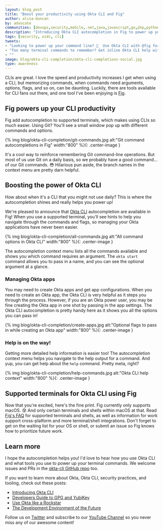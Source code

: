 ```yaml
---
layout: blog_post
title: "Boost your productivity using Okta CLI and Fig"
author: alisa-duncan
by: advocate
communities: [devops,security,mobile,.net,java,javascript,go,php,python,ruby]
description: "Introducing Okta CLI autocompletion in Fig to power up your commandline"
tags: [security, oidc, cli]
tweets:
- "Looking to power up your command line? 💪  Use Okta CLI with @fig for ultimate productivity."
- "Too many terminal commands to remember? Get inline Okta CLI help with @fig! 🎉"
- ""
image: blog/okta-cli-completion/okta-cli-completions-social.jpg
type: awareness
---
```


CLIs are great. I love the speed and productivity increases I get when using a CLI, but memorizing commands, when commands need arguments, options, flags, and so on, can be daunting. Luckily, there are tools available for CLI fans out there, and one tool I've been enjoying is [Fig](https://fig.io/).

## Fig powers up your CLI productivity

Fig add autocompletion to supported terminals, which makes using CLIs so much easier. Using Git? You'll see a small window pop up with different commands and options. 

{% img blog/okta-cli-completion/git-commands.jpg alt:"Git command autocompletions in Fig" width:"800" %}{: .center-image }

It's a cool way to reinforce remembering Git command-line operations. But most of us use Git on a daily basis, so we probably have a good command... of our Git commands. 😳 Hilarious pun aside, the branch names in the context menu are pretty darn helpful.

## Boosting the power of Okta CLI

How about when it's a CLI that you might not use daily? This is where the autocompletion shines and really helps you power up!

We're pleased to announce that [Okta CLI](https://cli.okta.com/) autocompletion are available in Fig!  When you use a supported terminal, you'll see hints to help you navigate through the commands and flags, so managing your Okta applications have never been easier.

{% img blog/okta-cli-completion/all-commands.jpg alt:"All command options in Okta CLI" width:"800" %}{: .center-image }

The autocompletion context menu lists all the commands available and shows you which command requires an argument. The `okta start` command allows you to pass in a name, and you can see the optional argument at a glance.

### Managing Okta apps

You may need to create Okta apps and get app configurations. When you need to create an Okta app, the Okta CLI is very helpful as it steps you through the process. However, if you are an Okta power user, you may be fine creating the Okta app in one shot by passing in the app settings. The Okta CLI autocompletion is pretty handy here as it shows you all the options you can pass in!

{% img blog/okta-cli-completion/create-apps.jpg alt:"Optional flags to pass in while creating an Okta app" width:"800" %}{: .center-image }

### Help is on the way!

Getting more detailed help information is easier too! The autocompletion context menu helps you navigate to the help output for a command. And yup, you can get help about the `help` command. Pretty meta, right?

{% img blog/okta-cli-completion/help-commands.jpg alt:"Okta CLI help context" width:"800" %}{: .center-image }

## Supported terminals for Okta CLI using Fig

Now that you're excited, here's the fine print. Fig currently only supports macOS. 😰  And only certain terminals and shells within macOS at that. Read [Fig's FAQ](https://fig.io/support/other/faq) for supported terminals and shells, as well as information for work support cross-platform and more terminal/shell integrations. Don't forget to get on the waiting list for your OS or shell, or submit an issue so Fig knows how to prioritize future work.

## Learn more

I hope the autocompletion helps you! I'd love to hear how you use Okta CLI and what tools you use to power up your terminal commands. We welcome issues and PRs in the [okta-cli GitHub repo](https://github.com/okta/okta-cli) too.

If you want to learn more about Okta, Okta CLI, security practices, and tooling, check out these posts:

* [Introducing Okta CLI](/blog/2020/12/10/introducing-okta-cli)
* [Developers Guide to GPG and YubiKey](/blog/2021/07/07/developers-guide-to-gpg)
* [Use Okta like a Rockstar](/blog/2021/02/08/use-okta-like-a-rockstar)
* [The Development Environment of the Future](/blog/2020/11/11/the-development-environment-of-the-future)

Follow us on [Twitter](https://twitter.com/oktadev) and subscribe to our [YouTube Channel](https://youtube.com/c/oktadev) so you never miss any of our awesome content!
